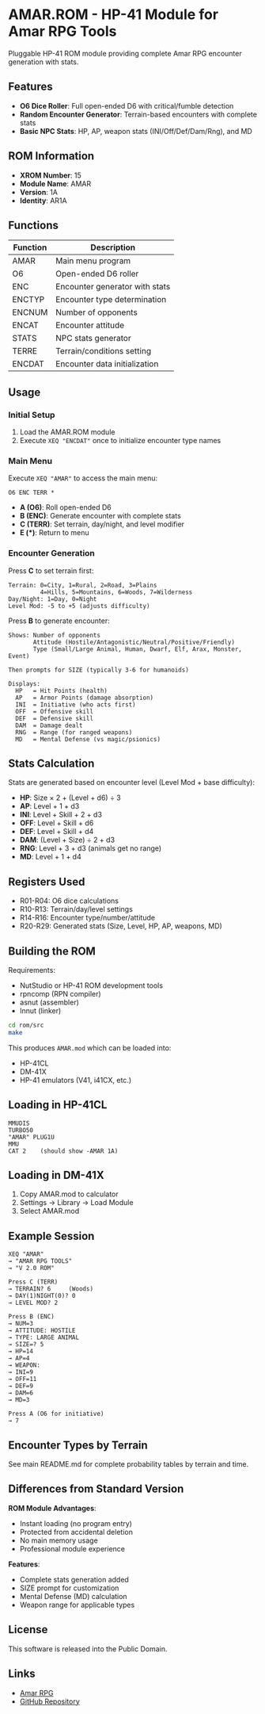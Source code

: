 # AMAR.ROM - HP-41 Module for Amar RPG Tools

Pluggable HP-41 ROM module providing complete Amar RPG encounter generation with stats.

## Features

- **O6 Dice Roller**: Full open-ended D6 with critical/fumble detection
- **Random Encounter Generator**: Terrain-based encounters with complete stats
- **Basic NPC Stats**: HP, AP, weapon stats (INI/Off/Def/Dam/Rng), and MD

## ROM Information

- **XROM Number**: 15
- **Module Name**: AMAR
- **Version**: 1A
- **Identity**: AR1A

## Functions

| Function | Description |
|----------|-------------|
| AMAR     | Main menu program |
| O6       | Open-ended D6 roller |
| ENC      | Encounter generator with stats |
| ENCTYP   | Encounter type determination |
| ENCNUM   | Number of opponents |
| ENCAT    | Encounter attitude |
| STATS    | NPC stats generator |
| TERRE    | Terrain/conditions setting |
| ENCDAT   | Encounter data initialization |

## Usage

### Initial Setup

1. Load the AMAR.ROM module
2. Execute `XEQ "ENCDAT"` once to initialize encounter type names

### Main Menu

Execute `XEQ "AMAR"` to access the main menu:

```
O6 ENC TERR *
```

- **A (O6)**: Roll open-ended D6
- **B (ENC)**: Generate encounter with complete stats
- **C (TERR)**: Set terrain, day/night, and level modifier
- **E (*)**: Return to menu

### Encounter Generation

Press **C** to set terrain first:
```
Terrain: 0=City, 1=Rural, 2=Road, 3=Plains
         4=Hills, 5=Mountains, 6=Woods, 7=Wilderness
Day/Night: 1=Day, 0=Night
Level Mod: -5 to +5 (adjusts difficulty)
```

Press **B** to generate encounter:
```
Shows: Number of opponents
       Attitude (Hostile/Antagonistic/Neutral/Positive/Friendly)
       Type (Small/Large Animal, Human, Dwarf, Elf, Arax, Monster, Event)

Then prompts for SIZE (typically 3-6 for humanoids)

Displays:
  HP   = Hit Points (health)
  AP   = Armor Points (damage absorption)
  INI  = Initiative (who acts first)
  OFF  = Offensive skill
  DEF  = Defensive skill
  DAM  = Damage dealt
  RNG  = Range (for ranged weapons)
  MD   = Mental Defense (vs magic/psionics)
```

## Stats Calculation

Stats are generated based on encounter level (Level Mod + base difficulty):

- **HP**: Size × 2 + (Level + d6) ÷ 3
- **AP**: Level + 1 + d3
- **INI**: Level + Skill + 2 + d3
- **OFF**: Level + Skill + d6
- **DEF**: Level + Skill + d4
- **DAM**: (Level + Size) ÷ 2 + d3
- **RNG**: Level + 3 + d3 (animals get no range)
- **MD**: Level + 1 + d4

## Registers Used

- R01-R04: O6 dice calculations
- R10-R13: Terrain/day/level settings
- R14-R16: Encounter type/number/attitude
- R20-R29: Generated stats (Size, Level, HP, AP, weapons, MD)

## Building the ROM

Requirements:
- NutStudio or HP-41 ROM development tools
- rpncomp (RPN compiler)
- asnut (assembler)
- lnnut (linker)

```bash
cd rom/src
make
```

This produces `AMAR.mod` which can be loaded into:
- HP-41CL
- DM-41X
- HP-41 emulators (V41, i41CX, etc.)

## Loading in HP-41CL

```
MMUDIS
TURBO50
"AMAR" PLUG1U
MMU
CAT 2    (should show -AMAR 1A)
```

## Loading in DM-41X

1. Copy AMAR.mod to calculator
2. Settings → Library → Load Module
3. Select AMAR.mod

## Example Session

```
XEQ "AMAR"
→ "AMAR RPG TOOLS"
→ "V 2.0 ROM"

Press C (TERR)
→ TERRAIN? 6     (Woods)
→ DAY(1)NIGHT(0)? 0
→ LEVEL MOD? 2

Press B (ENC)
→ NUM=3
→ ATTITUDE: HOSTILE
→ TYPE: LARGE ANIMAL
→ SIZE=? 5
→ HP=14
→ AP=4
→ WEAPON:
→ INI=9
→ OFF=11
→ DEF=9
→ DAM=6
→ MD=3

Press A (O6 for initiative)
→ 7
```

## Encounter Types by Terrain

See main README.md for complete probability tables by terrain and time.

## Differences from Standard Version

**ROM Module Advantages**:
- Instant loading (no program entry)
- Protected from accidental deletion
- No main memory usage
- Professional module experience

**Features**:
- Complete stats generation added
- SIZE prompt for customization
- Mental Defense (MD) calculation
- Weapon range for applicable types

## License

This software is released into the Public Domain.

## Links

- [Amar RPG](http://d6gaming.org)
- [GitHub Repository](https://github.com/isene/hp-41_amar)
